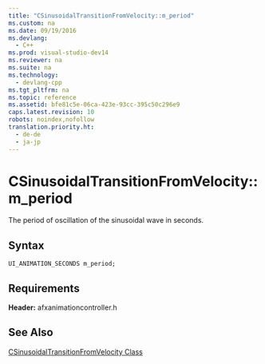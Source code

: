 ```yaml
---
title: "CSinusoidalTransitionFromVelocity::m_period"
ms.custom: na
ms.date: 09/19/2016
ms.devlang: 
  - C++
ms.prod: visual-studio-dev14
ms.reviewer: na
ms.suite: na
ms.technology: 
  - devlang-cpp
ms.tgt_pltfrm: na
ms.topic: reference
ms.assetid: bfe81c5e-06ca-423e-93cc-395c50c296e9
caps.latest.revision: 10
robots: noindex,nofollow
translation.priority.ht: 
  - de-de
  - ja-jp
---
```

# CSinusoidalTransitionFromVelocity::m_period
The period of oscillation of the sinusoidal wave in seconds.  
  
## Syntax  
  
```  
UI_ANIMATION_SECONDS m_period;  
```  
  
## Requirements  
 **Header:** afxanimationcontroller.h  
  
## See Also  
 [CSinusoidalTransitionFromVelocity Class](../vs140/CSinusoidalTransitionFromVelocity-Class.md)